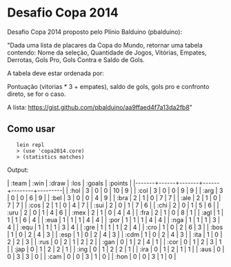 # Desafio Copa 2014

Desafio Copa 2014 proposto pelo Plínio Balduino (pbalduino):

"Dada uma lista de placares da Copa do Mundo, retornar uma tabela contendo:
Nome da seleção, Quantidade de Jogos, Vitórias, Empates, Derrotas, Gols Pro, Gols Contra e Saldo de Gols.

A tabela deve estar ordenada por:

Pontuação (vitorias * 3 + empates), saldo de gols, gols pro e confronto direto, se for o caso.

A lista: https://gist.github.com/pbalduino/aa9ffaed4f7a13da2fb8"


## Como usar
```
   lein repl
   > (use 'copa2014.core)
   > (statistics matches)
```

Output:

| :team | :win | :draw | :los | :goals | :points |
|-------+------+-------+------+--------+---------|
|  :hol |    3 |     0 |    0 |     10 |       9 |
|  :col |    3 |     0 |    0 |      9 |       9 |
|  :arg |    3 |     0 |    0 |      6 |       9 |
|  :bel |    3 |     0 |    0 |      4 |       9 |
|  :bra |    2 |     1 |    0 |      7 |       7 |
|  :ale |    2 |     1 |    0 |      7 |       7 |
|  :cos |    2 |     1 |    0 |      4 |       7 |
|  :sui |    2 |     0 |    1 |      7 |       6 |
|  :chi |    2 |     0 |    1 |      5 |       6 |
|  :uru |    2 |     0 |    1 |      4 |       6 |
|  :mex |    2 |     1 |    0 |      4 |       4 |
|  :fra |    2 |     1 |    0 |      8 |       1 |
|  :agl |    1 |     1 |    1 |      6 |       4 |
|  :eua |    1 |     1 |    1 |      4 |       4 |
|  :por |    1 |     1 |    1 |      4 |       4 |
|  :nga |    1 |     1 |    1 |      3 |       4 |
|  :equ |    1 |     1 |    1 |      3 |       4 |
|  :gre |    1 |     1 |    1 |      2 |       4 |
|  :cro |    1 |     0 |    2 |      6 |       3 |
|  :bos |    1 |     0 |    2 |      4 |       3 |
|  :esp |    1 |     0 |    2 |      4 |       3 |
|  :cdm |    1 |     0 |    2 |      4 |       3 |
|  :ita |    1 |     0 |    2 |      2 |       3 |
|  :rus |    0 |     2 |    1 |      2 |       2 |
|  :gan |    0 |     1 |    2 |      4 |       1 |
|  :cor |    0 |     1 |    2 |      3 |       1 |
|  :jap |    0 |     1 |    2 |      2 |       1 |
|  :ing |    0 |     1 |    2 |      2 |       1 |
|  :ira |    0 |     1 |    2 |      1 |       1 |
|  :aus |    0 |     0 |    3 |      3 |       0 |
|  :cam |    0 |     0 |    3 |      1 |       0 |
|  :hon |    0 |     0 |    3 |      1 |       0 |

